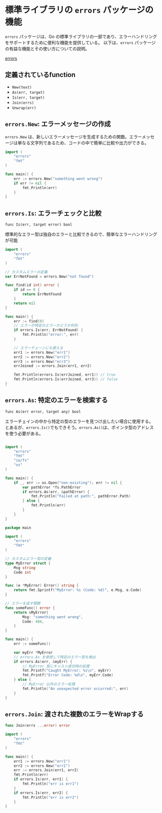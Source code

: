 # 標準ライブラリの `errors` パッケージの機能

`errors` パッケージは、Go の標準ライブラリの一部であり、エラーハンドリングをサポートするために便利な機能を提供している。
以下は、`errors` パッケージの有益な機能とその使い方についての説明。

[errors](https://pkg.go.dev/errors)

## 定義されているfunction

- `New(text)`
- `As(err, target)`
- `Is(err, target)`
- `Join(errs)`
- `Unwrap(err)`

## **`errors.New`**: エラーメッセージの作成

`errors.New` は、新しいエラーメッセージを生成するための関数。エラーメッセージは単なる文字列であるため、コードの中で簡単に比較や出力ができる。

```go
import (
    "errors"
    "fmt"
)

func main() {
    err := errors.New("something went wrong")
    if err != nil {
        fmt.Println(err)
    }
}
```

## **`errors.Is`**: エラーチェックと比較

`func Is(err, target error) bool`

標準的なエラー型は独自のエラーと比較できるので、簡単なエラーハンドリングが可能

```go
import (
    "errors"
    "fmt"
)

// カスタムエラーの定義
var ErrNotFound = errors.New("not found")

func find(id int) error {
    if id == 0 {
        return ErrNotFound
    }
    return nil
}

func main() {
    err := find(0)
    // エラーが特定のエラーかどうか判別
    if errors.Is(err, ErrNotFound) {
        fmt.Println("error:", err)
    }

    // エラーチェーンにも使える
    err1 := errors.New("err1")
    err2 := errors.New("err2")
    err3 := errors.New("err3")
    errJoined := errors.Join(err1, err2)

    fmt.Println(errors.Is(errJoined, err1)) // true
    fmt.Println(errors.Is(errJoined, err3)) // false
}
```

## **`errors.As`**: 特定のエラーを検索する

`func As(err error, target any) bool`

エラーチェインの中から特定の型のエラーを見つけ出したい場合に使用する。
とあるが、`errors.Is()`でもできそう。`errors.As()`は、ポインタ型のアドレスを使う必要がある。

```go

import (
    "errors"
    "fmt"
    "io/fs"
    "os"
)

func main() {
    if _, err := os.Open("non-existing"); err != nil {
        var pathError *fs.PathError
        if errors.As(err, &pathError) {
            fmt.Println("Failed at path:", pathError.Path)
        } else {
            fmt.Println(err)
        }
    }
}
```

```go
package main

import (
    "errors"
    "fmt"
)

// カスタムエラー型の定義
type MyError struct {
    Msg string
    Code int
}

func (e *MyError) Error() string {
    return fmt.Sprintf("MyError: %s (Code: %d)", e.Msg, e.Code)
}

// エラーを返す関数
func someFunc() error {
    return &MyError{
        Msg: "something went wrong",
        Code: 404,
    }
}

func main() {
    err := someFunc()

    var myErr *MyError
    // errors.As を使用して特定のエラー型を検出
    if errors.As(err, &myErr) {
        // MyError 型にキャスト成功時の処理
        fmt.Printf("Caught MyError: %s\n", myErr)
        fmt.Printf("Error Code: %d\n", myErr.Code)
    } else {
        // MyError 以外のエラー処理
        fmt.Println("An unexpected error occurred:", err)
    }
}
```

## **`errors.Join`**: 渡された複数のエラーをWrapする

```go
func Join(errs ...error) error
```

```go
import (
    "errors"
    "fmt"
)

func main() {
    err1 := errors.New("err1")
    err2 := errors.New("err2")
    err := errors.Join(err1, err2)
    fmt.Println(err)
    if errors.Is(err, err1) {
        fmt.Println("err is err1")
    }
    if errors.Is(err, err2) {
        fmt.Println("err is err2")
    }
}
```
